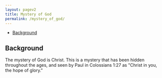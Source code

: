```yaml
---
layout: pagev2
title: Mystery of God
permalink: /mystery_of_god/
---
```


- [Background](#background)

## Background

The mystery of God is Christ. This is a mystery that has been hidden throughout the ages, and seen by Paul in Colossians 1:27 as "Christ in you, the hope of glory."
